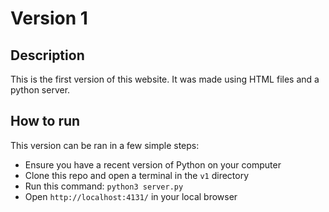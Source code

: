 # Version 1
## Description
This is the first version of this website. It was made using HTML files and a python server.

## How to run
This version can be ran in a few simple steps:

- Ensure you have a recent version of Python on your computer
- Clone this repo and open a terminal in the <code>v1</code> directory
- Run this command: <code>python3 server.py</code>
- Open <code>http://localhost:4131/</code> in your local browser
